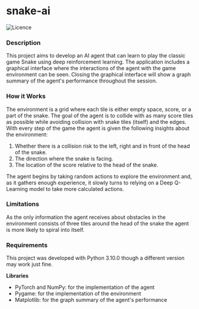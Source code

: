 # snake-ai

![Licence](https://img.shields.io/github/license/bubbleship/snake-ai)

### Description

This project aims to develop an AI agent that can learn to play the classic game Snake using deep
reinforcement learning. The application includes a graphical interface where the interactions of
the agent with the game environment can be seen. Closing the graphical interface will show a
graph summary of the agent's performance throughout the session.

### How it Works

The environment is a grid where each tile is either empty space, score, or a part of the snake.
The goal of the agent is to collide with as many score tiles as possible while avoiding
collision with snake tiles (itself) and the edges.
<br>
With every step of the game the agent is given the following insights about the environment:

1. Whether there is a collision risk to the left, right and in front of the head of the snake.
2. The direction where the snake is facing.
3. The location of the score relative to the head of the snake.

The agent begins by taking random actions to explore the environment and, as it gathers enough
experience, it slowly turns to relying on a Deep Q-Learning model to take more calculated actions.

### Limitations

As the only information the agent receives about obstacles in the environment consists of three tiles
around the head of the snake the agent is more likely to spiral into itself.

### Requirements

This project was developed with Python 3.10.0 though a different version may work just fine.

**Libraries**

* PyTorch and NumPy: for the implementation of the agent
* Pygame: for the implementation of the environment
* Matplotlib: for the graph summary of the agent's performance

